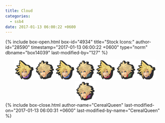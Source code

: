 ```yaml
---
title: Cloud
categories:
  - ssb4
date: 2017-01-13 06:00:22 +0600
---
```

{% include box-open.html box-id="4934" title="Stock Icons:" author-id="28590" timestamp="2017-01-13 06:00:22 +0600" type="norm" dbname="box14039" last-modified-by="127" %}
<center><img src="Stock_1.png" /><img src="Stock_2.png" /><img src="Stock_3.png" /><img src="Stock_4.png" /><img src="Stock_5.png" /><img src="Stock_6.png" /><img src="Stock_7.png" /><img src="Stock_8.png" /></center>
{% include box-close.html author-name="CerealQueen" last-modified-on="2017-01-13 06:00:31 +0600" last-modified-by-name="CerealQueen" %}
